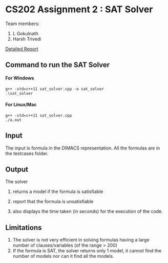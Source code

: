 # CS202 Assignment 2 : SAT Solver
Team members:
1. L Gokulnath
2. Harsh Trivedi

[Detailed Report](../CS202_report.pdf)

## Command to run the SAT Solver
#### For Windows
```
g++ -std=c++11 sat_solver.cpp -o sat_solver
.\sat_solver
```

#### For Linux/Mac
```
g++ -std=c++11 sat_solver.cpp
./a.out
```

## Input
The input is formula in the DIMACS representation. All the formulas are in the testcases folder.

## Output
The solver  
1) returns a model if the formula is satisfiable

2) report that the formula is unsatisfiable

3) also displays the time taken (in seconds) for the execution of the code.

## Limitations
1) The solver is not very efficient in solving formulas having a large number of clauses/variables (of the range > 200)
2) If the formula is SAT, the solver returns only 1 model, it cannot find the number of models nor can it find all the models.




